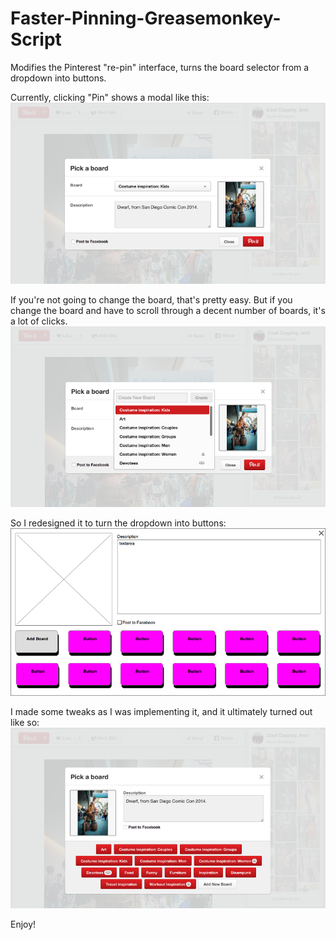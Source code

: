 Faster-Pinning-Greasemonkey-Script
==================================

Modifies the Pinterest "re-pin" interface, turns the board selector from a dropdown into buttons.

Currently, clicking "Pin" shows a modal like this: 
![Before](https://raw.githubusercontent.com/gregschwartz/Faster-Pinning-Greasemonkey-Script/master/screenshots/1%20before,%20modal%20start.png)

If you're not going to change the board, that's pretty easy. But if you change the board and have to scroll through a decent number of boards, it's a lot of clicks.
![Before](https://raw.githubusercontent.com/gregschwartz/Faster-Pinning-Greasemonkey-Script/master/screenshots/2%20before,%20boards%20open.png)

So I redesigned it to turn the dropdown into buttons:
![Mockup](https://raw.githubusercontent.com/gregschwartz/Faster-Pinning-Greasemonkey-Script/master/screenshots/3%20mockup.png)

I made some tweaks as I was implementing it, and it ultimately turned out like so:
![After](https://raw.githubusercontent.com/gregschwartz/Faster-Pinning-Greasemonkey-Script/master/screenshots/4%20after.png)

Enjoy!

